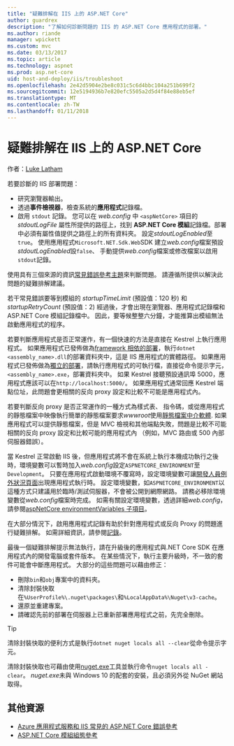 ```yaml
---
title: "疑難排解在 IIS 上的 ASP.NET Core"
author: guardrex
description: "了解如何診斷問題的 IIS 的 ASP.NET Core 應用程式的部署。"
ms.author: riande
manager: wpickett
ms.custom: mvc
ms.date: 03/13/2017
ms.topic: article
ms.technology: aspnet
ms.prod: asp.net-core
uid: host-and-deploy/iis/troubleshoot
ms.openlocfilehash: 2e42d5904e2be8c031c5c6d4bbc104a251b699f2
ms.sourcegitcommit: 12e5194936b7e820efc5505a2d5d4f84e88eb5ef
ms.translationtype: MT
ms.contentlocale: zh-TW
ms.lasthandoff: 01/11/2018
---
```

# <a name="troubleshoot-aspnet-core-on-iis"></a>疑難排解在 IIS 上的 ASP.NET Core

作者：[Luke Latham](https://github.com/guardrex)

若要診斷的 IIS 部署問題：

* 研究瀏覽器輸出。
* 透過**事件檢視器**，檢查系統的**應用程式**記錄檔。
* 啟用 `stdout` 記錄。 您可以在 *web.config* 中 `<aspNetCore>` 項目的 *stdoutLogFile* 屬性所提供的路徑上，找到 **ASP.NET Core 模組**記錄檔。部署中必須有屬性值提供之路徑上的所有資料夾。 設定*stdoutLogEnabled*至`true`。 使用應用程式`Microsoft.NET.Sdk.Web`SDK 建立*web.config*檔案預設*stdoutLogEnabled*設`false`、 手動提供*web.config*檔案或修改檔案以啟用`stdout`記錄。

使用具有三個來源的資訊[常見錯誤參考主題](xref:host-and-deploy/azure-iis-errors-reference)來判斷問題。 請遵循所提供以解決此問題的疑難排解建議。

若干常見錯誤要等到模組的 *startupTimeLimit* (預設值：120 秒) 和 *startupRetryCount* (預設值：2) 經過後，才會出現在瀏覽器、應用程式記錄檔和 ASP.NET Core 模組記錄檔中。 因此，要等候整整六分鐘，才能推算出模組無法啟動應用程式的程序。

若要判斷應用程式是否正常運作，有一個快速的方法是直接在 Kestrel 上執行應用程式。 如果應用程式已發佈做為[framework 相依的部署](/dotnet/core/deploying/#framework-dependent-deployments-fdd)，執行`dotnet <assembly_name>.dll`的部署資料夾中，這是 IIS 應用程式的實體路徑。 如果應用程式已發佈做為[獨立的部署](/dotnet/core/deploying/#self-contained-deployments-scd)，請執行應用程式的可執行檔，直接從命令提示字元， `<assembly_name>.exe`，部署資料夾中。 如果 Kestrel 接聽預設通訊埠 5000，應用程式應該可以在`http://localhost:5000/`。 如果應用程式通常回應 Kestrel 端點位址，此問題會更相關的反向 proxy 設定和比較不可能是應用程式內。

若要判斷反向 proxy 是否正常運作的一種方式為樣式表、 指令碼，或從應用程式的靜態檔案中映像執行簡單的靜態檔案要求*wwwroot*使用[靜態檔案中介軟體](xref:fundamentals/static-files). 如果應用程式可以提供靜態檔案，但是 MVC 檢視和其他端點失敗，問題是比較不可能相關的反向 proxy 設定和比較可能的應用程式內 （例如，MVC 路由或 500 內部伺服器錯誤）。

當 Kestrel 正常啟動 IIS 後，但應用程式將不會在系統上執行本機成功執行之後時，環境變數可以暫時加入*web.config*設定`ASPNETCORE_ENVIRONMENT`至`Development`。 只要在應用程式啟動環境不覆寫時，設定環境變數可讓[開發人員例外狀況頁面](xref:fundamentals/error-handling)出現應用程式執行時。 設定環境變數，如`ASPNETCORE_ENVIRONMENT`以這種方式只建議用於臨時/測試伺服器，不會被公開到網際網路。 請務必移除環境變數從*web.config*檔案時完成。 如需有關設定環境變數，透過詳細*web.config*，請參閱[aspNetCore environmentVariables 子項目](xref:host-and-deploy/aspnet-core-module#setting-environment-variables)。

在大部分情況下，啟用應用程式記錄有助於針對應用程式或反向 Proxy 的問題進行疑難排解。 如需詳細資訊，請參閱[記錄](xref:fundamentals/logging/index)。

最後一個疑難排解提示無法執行，請在升級後的應用程式與.NET Core SDK 在應用程式內的開發電腦或套件版本。 在某些情況下，執行主要升級時，不一致的套件可能會中斷應用程式。 大部分的這些問題可以藉由修正：

* 刪除`bin`和`obj`專案中的資料夾。
* 清除封裝快取在`%UserProfile%\.nuget\packages\`和`%LocalAppData%\Nuget\v3-cache`。
* 還原並重建專案。
* 請確認先前的部署在伺服器上已重新部署應用程式之前，先完全刪除。

> [!TIP]
> 清除封裝快取的便利方式是執行`dotnet nuget locals all --clear`從命令提示字元。
> 
> 清除封裝快取也可藉由使用[nuget.exe](https://www.nuget.org/downloads)工具並執行命令`nuget locals all -clear`。 *nuget.exe*未與 Windows 10 的配套的安裝，且必須另外從 NuGet 網站取得。
<!--
> [!TIP]
> A convenient way to clear package caches is to:
>
> * Obtain the *NuGet.exe* tool from [NuGet.org](https://www.nuget.org/).
> * Add the path to *NuGet.exe* to the system PATH.
> * Execute `nuget locals all -clear` from a command prompt.
>
> Alternatively, execute `dotnet nuget locals all --clear` from a command prompt without obtaining *NuGet.exe*. -->

## <a name="additional-resources"></a>其他資源

* [Azure 應用程式服務和 IIS 常見的 ASP.NET Core 錯誤參考](xref:host-and-deploy/azure-iis-errors-reference)
* [ASP.NET Core 模組組態參考](xref:host-and-deploy/aspnet-core-module)
